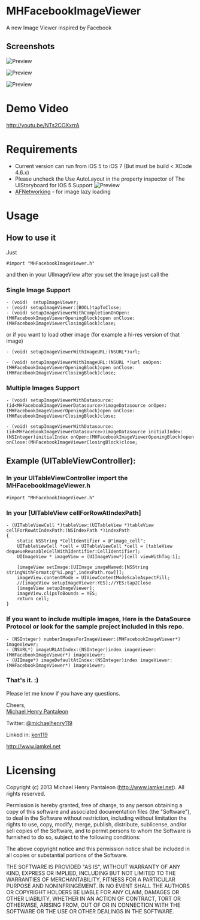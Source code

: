 MHFacebookImageViewer
=======================

A new Image Viewer inspired by Facebook


## Screenshots

![Preview](http://i1102.photobucket.com/albums/g447/michaelhenry119/IOS%20Controls/MHFacebookImageViewer/demo1_zpse8778327.gif)

![Preview](http://i1102.photobucket.com/albums/g447/michaelhenry119/IOS%20Controls/MHFacebookImageViewer/Demo2_zps23b37e99.gif)

![Preview](http://i1102.photobucket.com/albums/g447/michaelhenry119/IOS%20Controls/MHFacebookImageViewer/Demo3_zps54985d8d.gif)


# Demo Video

http://youtu.be/NTs2COXxrrA



# Requirements


* Current version can run from iOS 5 to iOS 7 (But must be build < XCode 4.6.x)
* Please uncheck the Use AutoLayout in the property inspector of The UIStoryboard for IOS 5 Support ![Preview](http://i1102.photobucket.com/albums/g447/michaelhenry119/IOS%20Controls/MHFacebookImageViewer/ScreenShot2013-06-24at33149PM_zpsec274276.png)
* [AFNetworking](https://github.com/AFNetworking/AFNetworking) - for image lazy loading


# Usage

## How to use it
Just

	#import "MHFacebookImageViewer.h"  


and then in your UIImageView after you set the Image just call the 

### Single Image Support

	- (void)  setupImageViewer;
	- (void) setupImageViewer:(BOOL)tapToClose;
	- (void) setupImageViewerWithCompletionOnOpen:(MHFacebookImageViewerOpeningBlock)open onClose:(MHFacebookImageViewerClosingBlock)close;


or if you want to load other image (for example a hi-res version of that image) 

	- (void) setupImageViewerWithImageURL:(NSURL*)url; 

	- (void) setupImageViewerWithImageURL:(NSURL *)url onOpen:(MHFacebookImageViewerOpeningBlock)open onClose:(MHFacebookImageViewerClosingBlock)close;

### Multiple Images Support

	- (void) setupImageViewerWithDatasource:(id<MHFacebookImageViewerDatasource>)imageDatasource onOpen:(MHFacebookImageViewerOpeningBlock)open onClose:(MHFacebookImageViewerClosingBlock)close;

	- (void) setupImageViewerWithDatasource:(id<MHFacebookImageViewerDatasource>)imageDatasource initialIndex:(NSInteger)initialIndex onOpen:(MHFacebookImageViewerOpeningBlock)open onClose:(MHFacebookImageViewerClosingBlock)close;


## Example (UITableViewController):

### In your UITableViewController import the MHFacebookImageViewer.h

	#import "MHFacebookImageViewer.h"
	
### In your [UITableView cellForRowAtIndexPath]

	- (UITableViewCell *)tableView:(UITableView *)tableView cellForRowAtIndexPath:(NSIndexPath *)indexPath
	{
	    static NSString *CellIdentifier = @"image_cell";
	    UITableViewCell *cell = UITableViewCell *cell = [tableView dequeueReusableCellWithIdentifier:CellIdentifier];
	    UIImageView * imageView = (UIImageView*)[cell viewWithTag:1];
	   
	    [imageView setImage:[UIImage imageNamed:[NSString stringWithFormat:@"%i.png",indexPath.row]]];
	    imageView.contentMode = UIViewContentModeScaleAspectFill;
	    //[imageView setupImageViewer:YES];//YES:tap2Close
	    [imageView setupImageViewer];
	    imageView.clipsToBounds = YES;
	    return cell;
	}

### If you want to include multiple images, Here is the DataSource Protocol or look for the sample project included in this repo.
	
	- (NSInteger) numberImagesForImageViewer:(MHFacebookImageViewer*) imageViewer;
	- (NSURL*) imageURLAtIndex:(NSInteger)index imageViewer:(MHFacebookImageViewer*) imageViewer;
	- (UIImage*) imageDefaultAtIndex:(NSInteger)index imageViewer:(MHFacebookImageViewer*) imageViewer;

### That's it. :)


Please let me know if you have any questions. 

Cheers,  
[Michael Henry Pantaleon](http://www.iamkel.net)

Twitter: [@michaelhenry119](https://twitter.com/michaelhenry119)

Linked in: [ken119](http://ph.linkedin.com/in/ken119)

http://www.iamkel.net



# Licensing

Copyright (c) 2013 Michael Henry Pantaleon (http://www.iamkel.net). All rights reserved.

Permission is hereby granted, free of charge, to any person obtaining a copy of this software and associated documentation files (the "Software"), to deal in the Software without restriction, including without limitation the rights to use, copy, modify, merge, publish, distribute, sublicense, and/or sell copies of the Software, and to permit persons to whom the Software is furnished to do so, subject to the following conditions:

The above copyright notice and this permission notice shall be included in all copies or substantial portions of the Software.

THE SOFTWARE IS PROVIDED "AS IS", WITHOUT WARRANTY OF ANY KIND, EXPRESS OR IMPLIED, INCLUDING BUT NOT LIMITED TO THE WARRANTIES OF MERCHANTABILITY, FITNESS FOR A PARTICULAR PURPOSE AND NONINFRINGEMENT. IN NO EVENT SHALL THE AUTHORS OR COPYRIGHT HOLDERS BE LIABLE FOR ANY CLAIM, DAMAGES OR OTHER LIABILITY, WHETHER IN AN ACTION OF CONTRACT, TORT OR OTHERWISE, ARISING FROM, OUT OF OR IN CONNECTION WITH THE SOFTWARE OR THE USE OR OTHER DEALINGS IN THE SOFTWARE.
